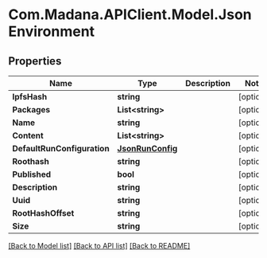 
# Com.Madana.APIClient.Model.JsonEnvironment

## Properties

Name | Type | Description | Notes
------------ | ------------- | ------------- | -------------
**IpfsHash** | **string** |  | [optional] 
**Packages** | **List&lt;string&gt;** |  | [optional] 
**Name** | **string** |  | [optional] 
**Content** | **List&lt;string&gt;** |  | [optional] 
**DefaultRunConfiguration** | [**JsonRunConfig**](JsonRunConfig.md) |  | [optional] 
**Roothash** | **string** |  | [optional] 
**Published** | **bool** |  | [optional] 
**Description** | **string** |  | [optional] 
**Uuid** | **string** |  | [optional] 
**RootHashOffset** | **string** |  | [optional] 
**Size** | **string** |  | [optional] 

[[Back to Model list]](../README.md#documentation-for-models)
[[Back to API list]](../README.md#documentation-for-api-endpoints)
[[Back to README]](../README.md)


